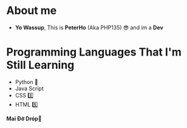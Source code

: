 

# About me
- **Yo Wassup**, This is **PeterHo** (Aka PHP135) 😎 and im a **Dev** 

# Programming Languages That I'm Still Learning
- Python 🐍
- Java Script
- CSS 3️⃣
- HTML 5️⃣

**Mai Đờ Dróp🐧**



